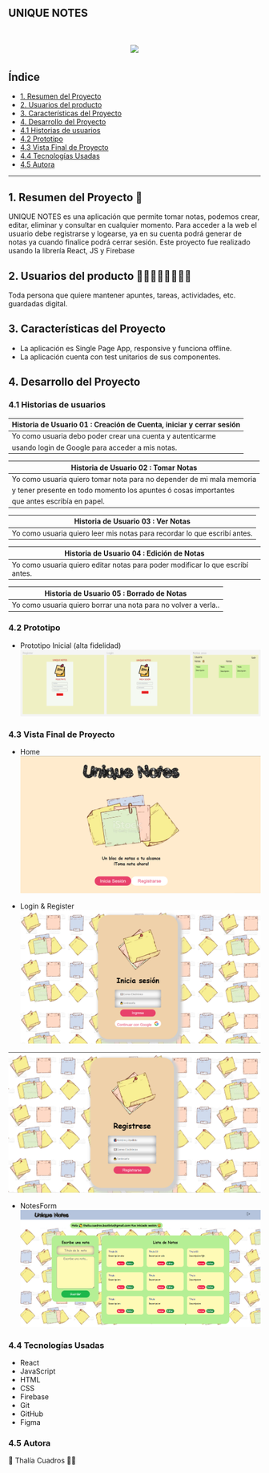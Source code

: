 
## UNIQUE NOTES
<h1 align="center"><img src="https://i.postimg.cc/NMT62sc5/text3.gif" width="300"/></h1>

## Índice
* [1. Resumen del Proyecto](#1-resumen-del-proyecto-🔎)
* [2. Usuarios del producto](#2-usuarios-del-producto-👩‍🏫👨‍💼👩‍🎓👨‍🎓)
* [3. Características del Proyecto](#3-características-del-proyecto)
* [4. Desarrollo del Proyecto](#4-desarrollo-del-proyecto)
* [4.1 Historias de usuarios](#41-historias-de-usuarios)
* [4.2 Prototipo](#42-prototipo)
* [4.3 Vista Final de Proyecto](#43-vista-final-de-proyecto)
* [4.4 Tecnologías Usadas](#44-tecnologías-usadas)
* [4.5 Autora](#45-autora) 

***
## 1. Resumen del Proyecto 🔎
UNIQUE NOTES es una aplicación que permite tomar notas, podemos crear, editar, eliminar y consultar en cualquier momento. 
Para acceder a la web el usuario debe registrarse y logearse, ya en su cuenta podrá generar de notas ya cuando finalice podrá cerrar sesión.
Este proyecto fue realizado usando la librería React, JS y Firebase

## 2. Usuarios del producto 👩‍🏫👨‍💼👩‍🎓👨‍🎓
Toda persona que quiere mantener apuntes, tareas, actividades, etc. guardadas digital.

## 3. Características del Proyecto
* La aplicación es Single Page App, responsive y funciona offline.
* La aplicación cuenta con test unitarios de sus componentes.

## 4. Desarrollo del Proyecto
### 4.1 Historias de usuarios
| **Historia de Usuario 01** : Creación de Cuenta, iniciar y cerrar sesión | 
| -------------------------------------------------------------------| 
|  Yo como usuaria  debo poder crear una cuenta y autenticarme       |
|  usando login de Google para acceder a mis notas.                  |
 
| **Historia de Usuario 02** : Tomar Notas                           | 
| -------------------------------------------------------------------| 
| Yo como usuaria  quiero tomar nota para no depender de mi mala memoria |
| y tener presente en todo momento los apuntes ó cosas importantes       |
| que antes escribía en papel.|

| **Historia de Usuario 03** : Ver Notas                             | 
| -------------------------------------------------------------------| 
|  Yo como usuaria quiero leer mis notas para recordar lo que escribí antes.|

| **Historia de Usuario 04** : Edición de Notas                             | 
| -------------------------------------------------------------------| 
|  Yo como usuaria quiero editar notas para poder modificar lo que escribí antes.|

| **Historia de Usuario 05** : Borrado de Notas                             | 
| -------------------------------------------------------------------| 
|  Yo como usuaria quiero borrar una nota para no volver a verla..|

### 4.2 Prototipo
* Prototipo Inicial (alta fidelidad)
![Imagen Text](https://github.com/ThaNohe/LIM017-notes/blob/sprint5/unique-note/src/img/Prototipo%20Inicial.png)

### 4.3 Vista Final de Proyecto
* Home
![Imagen Text](https://github.com/ThaNohe/LIM017-notes/blob/sprint5/unique-note/src/img/Home.png)

* Login & Register
![Imagen Text](https://github.com/ThaNohe/LIM017-notes/blob/sprint5/unique-note/src/img/Login.png)

![Imagen Text](https://github.com/ThaNohe/LIM017-notes/blob/sprint5/unique-note/src/img/Register.png)

* NotesForm
![Imagen Text](https://github.com/ThaNohe/LIM017-notes/blob/sprint5/unique-note/src/img/NotesForm.png)

### 4.4 Tecnologías Usadas
* React
* JavaScript
* HTML
* CSS
* Firebase
* Git
* GitHub
* Figma

### 4.5 Autora
💛 Thalía Cuadros 👩‍💻
